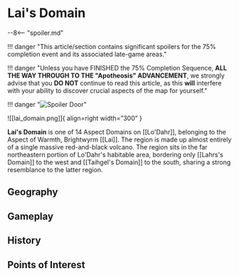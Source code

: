 # Lai's Domain

--8<-- "spoiler.md"

!!! danger "This article/section contains significant spoilers for the 75% completion event and its associated late-game areas."

!!! danger "Unless you have FINISHED the 75% Completion Sequence, **ALL THE WAY THROUGH TO THE "Apotheosis" ADVANCEMENT**, we strongly advise that you **DO NOT** continue to read this article, as this **will** interfere with your ability to discover crucial aspects of the map for yourself."

!!! danger "![Spoiler Door](/assets/img/spoiler_door.png)"

![[lai_domain.png]]{ align=right width=”300” }

**Lai's Domain** is one of 14 Aspect Domains on [[Lo'Dahr]], belonging to the Aspect of Warmth, Brightwyrm [[Lai]]. The region is made up almost entirely of a single massive red-and-black volcano. The region sits in the far northeastern portion of Lo'Dahr's habitable area, bordering only [[Lahrs's Domain]] to the west and [[Taihgel's Domain]] to the south, sharing a strong resemblance to the latter region.

## Geography

## Gameplay

## History

## Points of Interest